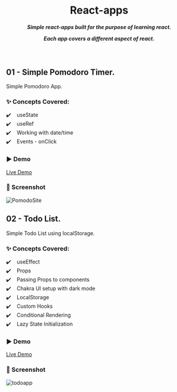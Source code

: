 <h1 align="center">React-apps</h1>
<h5 align="center">Simple react-apps built for the purpose of learning react.

Each app covers a different aspect of react.</h5><br/>

## 01 - Simple Pomodoro Timer.

Simple Pomodoro App.

### ✨ Concepts Covered:

✔️ &nbsp;&nbsp; useState <br />
✔️ &nbsp;&nbsp; useRef<br />
✔️ &nbsp;&nbsp; Working with date/time<br />
✔️ &nbsp;&nbsp; Events - onClick<br />

### ▶️ Demo

<a href="https://pom-doro-simple.netlify.app/" target="_blank">Live Demo</a>

### 📸 Screenshot

![PomodoSite](https://i.imgur.com/KsVhlkb.png)

## 02 - Todo List.

Simple Todo List using localStorage.

### ✨ Concepts Covered:

✔️ &nbsp;&nbsp; useEffect <br />
✔️ &nbsp;&nbsp; Props <br />
✔️ &nbsp;&nbsp; Passing Props to components <br />
✔️ &nbsp;&nbsp; Chakra UI setup with dark mode <br />
✔️ &nbsp;&nbsp; LocalStorage <br />
✔️ &nbsp;&nbsp; Custom Hooks <br />
✔️ &nbsp;&nbsp; Conditional Rendering <br />
✔️ &nbsp;&nbsp; Lazy State Initialization <br />

### ▶️ Demo

<a href="https://todo-list-appx.netlify.app/" target="_blank">Live Demo</a>

### 📸 Screenshot

![todoapp](https://i.imgur.com/qzG3HYa.png)
